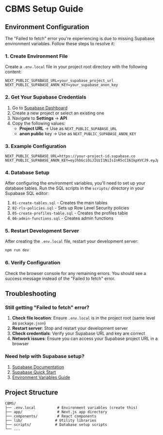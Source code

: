 # CBMS Setup Guide

## Environment Configuration

The "Failed to fetch" error you're experiencing is due to missing Supabase environment variables. Follow these steps to resolve it:

### 1. Create Environment File

Create a `.env.local` file in your project root directory with the following content:

```env
NEXT_PUBLIC_SUPABASE_URL=your_supabase_project_url
NEXT_PUBLIC_SUPABASE_ANON_KEY=your_supabase_anon_key
```

### 2. Get Your Supabase Credentials

1. Go to [Supabase Dashboard](https://supabase.com/dashboard)
2. Create a new project or select an existing one
3. Navigate to **Settings** → **API**
4. Copy the following values:
   - **Project URL** → Use as `NEXT_PUBLIC_SUPABASE_URL`
   - **anon public** key → Use as `NEXT_PUBLIC_SUPABASE_ANON_KEY`

### 3. Example Configuration

```env
NEXT_PUBLIC_SUPABASE_URL=https://your-project-id.supabase.co
NEXT_PUBLIC_SUPABASE_ANON_KEY=eyJhbGciOiJIUzI1NiIsInR5cCI6IkpXVCJ9.eyJpc3MiOiJzdXBhYmFzZSIsInJlZiI6InhtdG5wdmJqY2JqY2JqY2JqY2JqIiwicm9sZSI6ImFub24iLCJpYXQiOjE2MjUwNjI0MDAsImV4cCI6MTk0MDYzODQwMH0.example
```

### 4. Database Setup

After configuring the environment variables, you'll need to set up your database tables. Run the SQL scripts in the `scripts/` directory in your Supabase SQL editor:

1. `01-create-tables.sql` - Creates the main tables
2. `02-rls-policies.sql` - Sets up Row Level Security policies
3. `05-create-profiles-table.sql` - Creates the profiles table
4. `06-admin-functions.sql` - Creates admin functions

### 5. Restart Development Server

After creating the `.env.local` file, restart your development server:

```bash
npm run dev
```

### 6. Verify Configuration

Check the browser console for any remaining errors. You should see a success message instead of the "Failed to fetch" error.

## Troubleshooting

### Still getting "Failed to fetch" error?

1. **Check file location**: Ensure `.env.local` is in the project root (same level as `package.json`)
2. **Restart server**: Stop and restart your development server
3. **Check credentials**: Verify your Supabase URL and key are correct
4. **Network issues**: Ensure you can access your Supabase project URL in a browser

### Need help with Supabase setup?

1. [Supabase Documentation](https://supabase.com/docs)
2. [Supabase Quick Start](https://supabase.com/docs/guides/getting-started)
3. [Environment Variables Guide](https://supabase.com/docs/guides/getting-started/environment-variables)

## Project Structure

```
CBMS/
├── .env.local          # Environment variables (create this)
├── app/                # Next.js app directory
├── components/         # React components
├── lib/               # Utility libraries
├── scripts/           # Database setup scripts
└── ...
```
